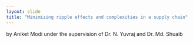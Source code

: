 ```yaml
---
layout: slide
title: "Minimizing ripple effects and complexities in a supply chain"
---
```


by Aniket Modi under the supervision of Dr. N. Yuvraj and Dr. Md. Shuaib
